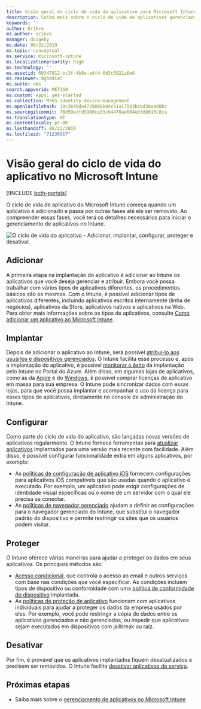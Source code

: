 ```yaml
---
title: Visão geral do ciclo de vida do aplicativo para Microsoft Intune
description: Saiba mais sobre o ciclo de vida de aplicativos gerenciados no Microsoft Intune. O ciclo de vida do aplicativo inclui adicionar, implantar, configurar, proteger e desativar aplicativos.
keywords: ''
author: Erikre
ms.author: erikre
manager: dougeby
ms.date: 08/22/2019
ms.topic: conceptual
ms.service: microsoft-intune
ms.localizationpriority: high
ms.technology: ''
ms.assetid: 60347012-bc3f-4b9a-a4f4-6d3c5021a6e6
ms.reviewer: mghadial
ms.suite: ems
search.appverid: MET150
ms.custom: apps; get-started
ms.collection: M365-identity-device-management
ms.openlocfilehash: 19c364bda4728880b84cb1a17593bcbd38aa00bc
ms.sourcegitcommit: 76d59edfd5900ce33c64470ae604eb3db016c8ca
ms.translationtype: HT
ms.contentlocale: pt-BR
ms.lasthandoff: 08/22/2019
ms.locfileid: "71238917"
---
```

# <a name="overview-of-the-app-lifecycle-in-microsoft-intune"></a>Visão geral do ciclo de vida do aplicativo no Microsoft Intune

[!INCLUDE [both-portals](./includes/note-for-both-portals.md)]

O ciclo de vida de aplicativo do Microsoft Intune começa quando um aplicativo é adicionado e passa por outras fases até ele ser removido. Ao compreender essas fases, você terá os detalhes necessários para iniciar o gerenciamento de aplicativos no Intune.

![O ciclo de vida do aplicativo - Adicionar, implantar, configurar, proteger e desativar. ](./media/app-lifecycle.png "O ciclo de vida de aplicativo do Intune")

## <a name="add"></a>Adicionar

A primeira etapa na implantação do aplicativo é adicionar ao Intune os aplicativos que você deseja gerenciar e atribuir. Embora você possa trabalhar com vários tipos de aplicativos diferentes, os procedimentos básicos são os mesmos. Com o Intune, é possível adicionar tipos de aplicativos diferentes, incluindo aplicativos escritos internamente (linha de negócios), aplicativos da Store, aplicativos nativos e aplicativos na Web. Para obter mais informações sobre os tipos de aplicativos, consulte [Como adicionar um aplicativo ao Microsoft Intune](apps-add.md). 

## <a name="deploy"></a>Implantar

Depois de adicionar o aplicativo ao Intune, será possível [atribuí-lo aos usuários e dispositivos gerenciados](apps-deploy.md). O Intune facilita esse processo e, após a implantação do aplicativo, é possível [monitorar o êxito](apps-monitor.md) da implantação pelo Intune no Portal do Azure. Além disso, em algumas lojas de aplicativos, como as da [Apple](vpp-apps-ios.md) e do [Windows](windows-store-for-business.md), é possível comprar licenças de aplicativo em massa para sua empresa. O Intune pode sincronizar dados com essas lojas, para que você possa implantar e acompanhar o uso da licença para esses tipos de aplicativos, diretamente no console de administração do Intune.

## <a name="configure"></a>Configurar

Como parte do ciclo de vida do aplicativo, são lançadas novas versões de aplicativos regularmente. O Intune fornece ferramentas para [atualizar aplicativos](apps-add.md) implantados para uma versão mais recente com facilidade. Além disso, é possível configurar funcionalidade extra em alguns aplicativos, por exemplo:
- As [políticas de configuração de aplicativo iOS](app-configuration-policies-use-ios.md) fornecem configurações para aplicativos iOS compatíveis que são usadas quando o aplicativo é executado. Por exemplo, um aplicativo pode exigir configurações de identidade visual específicas ou o nome de um servidor com o qual ele precisa se conectar.
- As [políticas de navegador gerenciado](app-configuration-managed-browser.md) ajudam a definir as configurações para o navegador gerenciado do Intune, que substitui o navegador padrão do dispositivo e permite restringir os sites que os usuários podem visitar.

## <a name="protect"></a>Proteger

O Intune oferece várias maneiras para ajudar a proteger os dados em seus aplicativos. Os principais métodos são:
- [Acesso condicional](conditional-access.md), que controla o acesso ao email e outros serviços com base nas condições que você especificar. As condições incluem tipos de dispositivo ou conformidade com uma [política de conformidade do dispositivo](device-compliance.md) implantada.
- As [políticas de proteção de aplicativo](app-protection-policy.md) funcionam com aplicativos individuais para ajudar a proteger os dados da empresa usados por eles. Por exemplo, você pode restringir a cópia de dados entre os aplicativos gerenciados e não gerenciados, ou impedir que aplicativos sejam executados em dispositivos com jailbreak ou raiz.

## <a name="retire"></a>Desativar

Por fim, é provável que os aplicativos implantados fiquem desatualizados e precisem ser removidos. O Intune facilita [desativar aplicativos de serviço](device-management.md).

## <a name="next-steps"></a>Próximas etapas

- Saiba mais sobre o [gerenciamento de aplicativos no Microsoft Intune](app-management.md)
